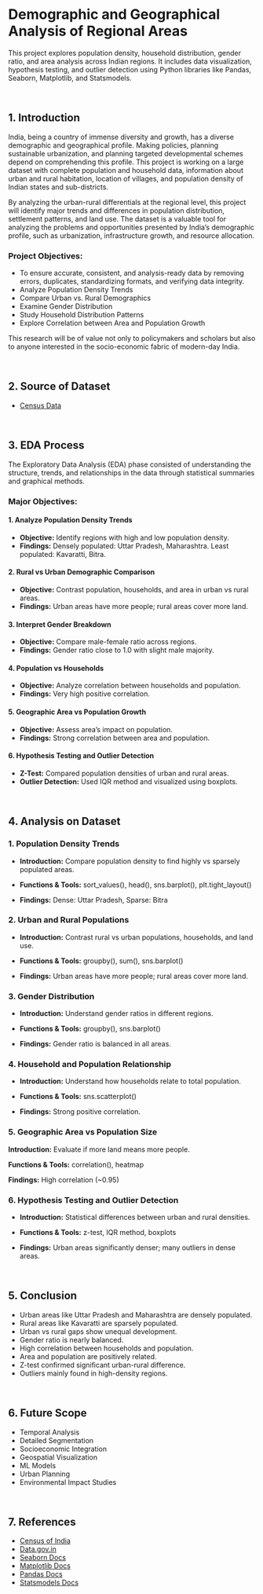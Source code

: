 <h1>Demographic and Geographical Analysis of Regional Areas</h1>

<p>This project explores population density, household distribution, gender ratio, and area analysis across Indian regions. It includes data visualization, hypothesis testing, and outlier detection using Python libraries like Pandas, Seaborn, Matplotlib, and Statsmodels.</p>

<br>

<h2>1. Introduction</h2>

<p>India, being a country of immense diversity and growth, has a diverse demographic and geographical profile. Making policies, planning sustainable urbanization, and planning targeted developmental schemes depend on comprehending this profile. This project is working on a large dataset with complete population and household data, information about urban and rural habitation, location of villages, and population density of Indian states and sub-districts.</p>

<p>By analyzing the urban-rural differentials at the regional level, this project will identify major trends and differences in population distribution, settlement patterns, and land use. The dataset is a valuable tool for analyzing the problems and opportunities presented by India’s demographic profile, such as urbanization, infrastructure growth, and resource allocation.</p>

<h3>Project Objectives:</h3>
<ul>
  <li>To ensure accurate, consistent, and analysis-ready data by removing errors, duplicates, standardizing formats, and verifying data integrity.</li>
  <li>Analyze Population Density Trends</li>
  <li>Compare Urban vs. Rural Demographics</li>
  <li>Examine Gender Distribution</li>
  <li>Study Household Distribution Patterns</li>
  <li>Explore Correlation between Area and Population Growth</li>
</ul>

<p>This research will be of value not only to policymakers and scholars but also to anyone interested in the socio-economic fabric of modern-day India.</p>

<br>

<h2>2. Source of Dataset</h2>
<ul>
  <li><a href="https://censusindia.gov.in/census.website/data/census-tables">Census Data</a></li>
</ul>

<br>

<h2>3. EDA Process</h2>
<p>The Exploratory Data Analysis (EDA) phase consisted of understanding the structure, trends, and relationships in the data through statistical summaries and graphical methods.</p>

<h3>Major Objectives:</h3>

<h4>1. Analyze Population Density Trends</h4>
<ul>
  <li><b>Objective:</b> Identify regions with high and low population density.</li>
  <li><b>Findings:</b> Densely populated: Uttar Pradesh, Maharashtra. Least populated: Kavaratti, Bitra.</li>
</ul>

<h4>2. Rural vs Urban Demographic Comparison</h4>
<ul>
  <li><b>Objective:</b> Contrast population, households, and area in urban vs rural areas.</li>
  <li><b>Findings:</b> Urban areas have more people; rural areas cover more land.</li>
</ul>

<h4>3. Interpret Gender Breakdown</h4>
<ul>
  <li><b>Objective:</b> Compare male-female ratio across regions.</li>
  <li><b>Findings:</b> Gender ratio close to 1.0 with slight male majority.</li>
</ul>

<h4>4. Population vs Households</h4>
<ul>
  <li><b>Objective:</b> Analyze correlation between households and population.</li>
  <li><b>Findings:</b> Very high positive correlation.</li>
</ul>

<h4>5. Geographic Area vs Population Growth</h4>
<ul>
  <li><b>Objective:</b> Assess area’s impact on population.</li>
  <li><b>Findings:</b> Strong correlation between area and population.</li>
</ul>

<h4>6. Hypothesis Testing and Outlier Detection</h4>
<ul>
  <li><b>Z-Test:</b> Compared population densities of urban and rural areas.</li>
  <li><b>Outlier Detection:</b> Used IQR method and visualized using boxplots.</li>
</ul>

<br>

<h2>4. Analysis on Dataset</h2>

<h3>1. Population Density Trends</h3>
<ul>
<li><p><b>Introduction:</b> Compare population density to find highly vs sparsely populated areas.</p></li>
<li><p><b>Functions & Tools:</b> sort_values(), head(), sns.barplot(), plt.tight_layout()</p></li>
<li><p><b>Findings:</b> Dense: Uttar Pradesh, Sparse: Bitra</p></li>
</ul>

<h3>2. Urban and Rural Populations</h3>
<ul>
<li><p><b>Introduction:</b> Contrast rural vs urban populations, households, and land use.</p></li>
<li><p><b>Functions & Tools:</b> groupby(), sum(), sns.barplot()</p></li>
<li><p><b>Findings:</b> Urban areas have more people; rural areas cover more land.</p></li>
</ul>

<h3>3. Gender Distribution</h3>
<ul>
<li><p><b>Introduction:</b> Understand gender ratios in different regions.</p></li>
<li><p><b>Functions & Tools:</b> groupby(), sns.barplot()</p></li>
<li><p><b>Findings:</b> Gender ratio is balanced in all areas.</p></li>
</ul>

<h3>4. Household and Population Relationship</h3>
<ul>
<li><p><b>Introduction:</b> Understand how households relate to total population.</p></li>
<li><p><b>Functions & Tools:</b> sns.scatterplot()</p></li>
<li><p><b>Findings:</b> Strong positive correlation.</p></li>
</ul>

<h3>5. Geographic Area vs Population Size</h3>
<p><b>Introduction:</b> Evaluate if more land means more people.</p>
<p><b>Functions & Tools:</b> correlation(), heatmap</p>
<p><b>Findings:</b> High correlation (~0.95)</p>

<h3>6. Hypothesis Testing and Outlier Detection</h3>
<ul>
  <li><p><b>Introduction:</b> Statistical differences between urban and rural densities.</p></li>
  <li><p><b>Functions & Tools:</b> z-test, IQR method, boxplots</p></li>
  <li><p><b>Findings:</b> Urban areas significantly denser; many outliers in dense areas.</p></li>
</ul>

<br>

<h2>5. Conclusion</h2>
<ul>
  <li>Urban areas like Uttar Pradesh and Maharashtra are densely populated.</li>
  <li>Rural areas like Kavaratti are sparsely populated.</li>
  <li>Urban vs rural gaps show unequal development.</li>
  <li>Gender ratio is nearly balanced.</li>
  <li>High correlation between households and population.</li>
  <li>Area and population are positively related.</li>
  <li>Z-test confirmed significant urban-rural difference.</li>
  <li>Outliers mainly found in high-density regions.</li>
</ul>

<br>

<h2>6. Future Scope</h2>
<ul>
  <li>Temporal Analysis</li>
  <li>Detailed Segmentation</li>
  <li>Socioeconomic Integration</li>
  <li>Geospatial Visualization</li>
  <li>ML Models</li>
  <li>Urban Planning</li>
  <li>Environmental Impact Studies</li>
</ul>

<br>

<h2>7. References</h2>
<ul>
  <li><a href="https://censusindia.gov.in">Census of India</a></li>
  <li><a href="https://data.gov.in">Data.gov.in</a></li>
  <li><a href="https://seaborn.pydata.org">Seaborn Docs</a></li>
  <li><a href="https://matplotlib.org">Matplotlib Docs</a></li>
  <li><a href="https://pandas.pydata.org">Pandas Docs</a></li>
  <li><a href="https://www.statsmodels.org">Statsmodels Docs</a></li>
</ul>

